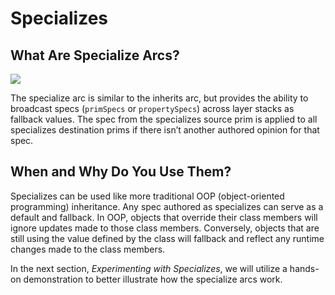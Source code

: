 # Specializes

## What Are Specialize Arcs?

![](../../images/composition-arcs/image25.png)

The specialize arc is similar to the inherits arc, but provides the ability to broadcast specs (`primSpecs` or `propertySpecs`) across layer stacks as fallback values. The spec from the specializes source prim is applied to all specializes destination prims if there isn’t another authored opinion for that spec.

## When and Why Do You Use Them?

Specializes can be used like more traditional OOP (object-oriented programming) inheritance. Any spec authored as specializes can serve as a default and fallback. In OOP, objects that override their class members will ignore updates made to those class members. Conversely, objects that are still using the value defined by the class will fallback and reflect any runtime changes made to the class members.

In the next section, *Experimenting with Specializes*, we will utilize a hands-on demonstration to better illustrate how the specialize arcs work.

